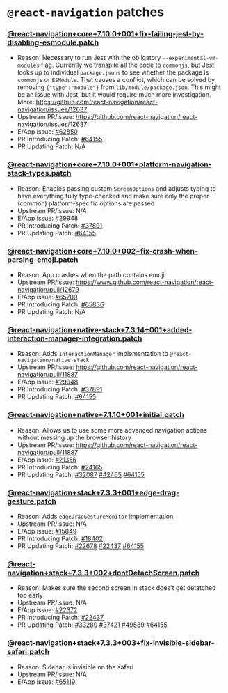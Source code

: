 # `@react-navigation` patches

### [@react-navigation+core+7.10.0+001+fix-failing-jest-by-disabling-esmodule.patch](@react-navigation+core+7.10.0+001+fix-failing-jest-by-disabling-esmodule.patch)

- Reason: Necessary to run Jest with the obligatory `--experimental-vm-modules` flag. Currently we transpile all the code to `commonjs`, but Jest looks up to individual `package.jsons` to see whether the package is `commonjs` or `ESModule`. That causes a conflict, which can be solved by removing `{"type":"module"}` from `lib/module/package.json`. This might be an issue with Jest, but it would require much more investigation. More: https://github.com/react-navigation/react-navigation/issues/12637
- Upstream PR/issue: https://github.com/react-navigation/react-navigation/issues/12637
- E/App issue: [#62850](https://github.com/Expensify/App/issues/62850)
- PR Introducing Patch: [#64155](https://github.com/Expensify/App/pull/64155)
- PR Updating Patch: N/A

### [@react-navigation+core+7.10.0+001+platform-navigation-stack-types.patch](@react-navigation+core+7.10.0+001+platform-navigation-stack-types.patch)

- Reason: Enables passing custom `ScreenOptions` and adjusts typing to have everything fully type-checked and make sure only the proper (common) platform-specific options are passed
- Upstream PR/issue: N/A
- E/App issue: [#29948](https://github.com/Expensify/App/issues/29948)
- PR Introducing Patch: [#37891](https://github.com/Expensify/App/pull/37891)
- PR Updating Patch: [#64155](https://github.com/Expensify/App/pull/64155)

### [@react-navigation+core+7.10.0+002+fix-crash-when-parsing-emoji.patch](@react-navigation+core+7.10.0+002+fix-crash-when-parsing-emoji.patch)

- Reason: App crashes when the path contains emoji
- Upstream PR/issue: https://www.github.com/react-navigation/react-navigation/pull/12679
- E/App issue: [#65709](https://github.com/Expensify/App/issues/65709)
- PR Introducing Patch: [#65836](https://github.com/Expensify/App/pull/65836)
- PR Updating Patch: N/A

### [@react-navigation+native-stack+7.3.14+001+added-interaction-manager-integration.patch](@react-navigation+native-stack+7.3.14+001+added-interaction-manager-integration.patch)

- Reason: Adds `InteractionManager` implementation to `@react-navigation/native-stack`
- Upstream PR/issue: https://github.com/react-navigation/react-navigation/pull/11887
- E/App issue: [#29948](https://github.com/Expensify/App/issues/29948)
- PR Introducing Patch: [#37891](https://github.com/Expensify/App/pull/37891)
- PR Updating Patch: [#64155](https://github.com/Expensify/App/pull/64155) 

### [@react-navigation+native+7.1.10+001+initial.patch](@react-navigation+native+7.1.10+001+initial.patch)

- Reason: Allows us to use some more advanced navigation actions without messing up the browser history
- Upstream PR/issue: https://github.com/react-navigation/react-navigation/pull/11887
- E/App issue: [#21356](https://github.com/Expensify/App/issues/21356)
- PR Introducing Patch: [#24165](https://github.com/Expensify/App/pull/24165)
- PR Updating Patch: [#32087](https://github.com/Expensify/App/pull/32087) [#42465](https://github.com/Expensify/App/pull/42465) [#64155](https://github.com/Expensify/App/pull/64155)

### [@react-navigation+stack+7.3.3+001+edge-drag-gesture.patch](@react-navigation+stack+7.3.3+001+edge-drag-gesture.patch)

- Reason: Adds `edgeDragGestureMonitor` implementation
- Upstream PR/issue: N/A
- E/App issue: [#15849](https://github.com/Expensify/App/issues/15849)
- PR Introducing Patch: [#18402](https://github.com/Expensify/App/pull/18402)
- PR Updating Patch: [#22678](https://github.com/Expensify/App/pull/22678) [#22437](https://github.com/Expensify/App/pull/22437) [#64155](https://github.com/Expensify/App/pull/64155)

### [@react-navigation+stack+7.3.3+002+dontDetachScreen.patch](@react-navigation+stack+7.3.3+002+dontDetachScreen.patch)
- Reason: Makes sure the second screen in stack does't get detatched too early
- Upstream PR/issue: N/A
- E/App issue: [#22372](https://github.com/Expensify/App/issues/22372)
- PR Introducing Patch: [#22437](https://github.com/Expensify/App/pull/22437)
- PR Updating Patch: [#33280](https://github.com/Expensify/App/pull/33280) [#37421](https://github.com/Expensify/App/pull/37421) [#49539](https://github.com/Expensify/App/pull/49539) [#64155](https://github.com/Expensify/App/pull/64155)

### [@react-navigation+stack+7.3.3+003+fix-invisible-sidebar-safari.patch](@react-navigation+stack+7.3.3+003+fix-invisible-sidebar-safari.patch)
- Reason: Sidebar is invisible on the safari
- Upstream PR/issue: N/A
- E/App issue: [#65119](https://github.com/Expensify/App/issues/65119)
